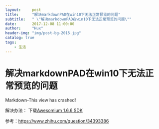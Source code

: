 ```yaml
---
layout:     post
title:      "解决markdownPAD在win10下无法正常预览的问题"
subtitle:   " \"解决markdownPAD在win10下无法正常预览的问题\""
date:       2017-12-08 11:00:00
author:     "Hux"
header-img: "img/post-bg-2015.jpg"
catalog: true
tags:
    - 生活
---
```



# 解决markdownPAD在win10下无法正常预览的问题 #


Markdown-This view has crashed!


解决办法：
下载[Awesomium 1.6.6 SDK](https://link.zhihu.com/?target=http%3A//markdownpad.com/download/awesomium_v1.6.6_sdk_win.exe)



参考：https://www.zhihu.com/question/34393386
